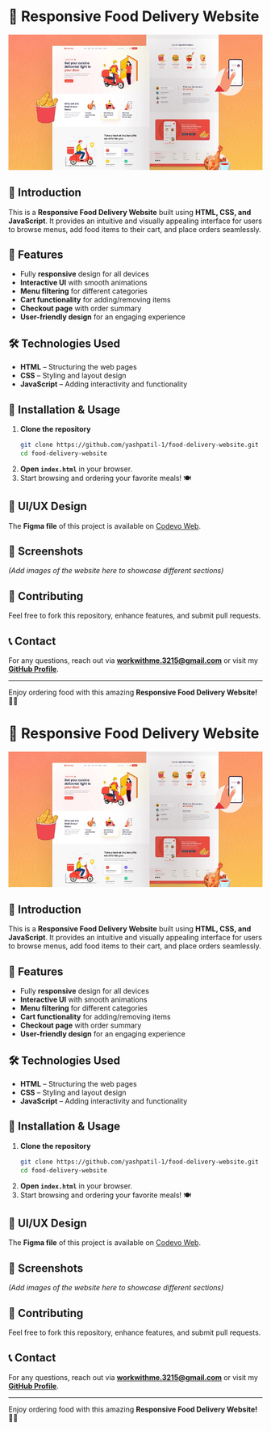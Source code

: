 # 🍔 Responsive Food Delivery Website

![Responsive Food Delivery Website with HTML, CSS, and JavaScript](https://raw.githubusercontent.com/wpcodevo/lc26-food-delivery-website/setup/restaurant%20food%20website.jpg "Responsive Food Delivery Website with HTML, CSS, and JavaScript")

## 🚀 Introduction
This is a **Responsive Food Delivery Website** built using **HTML, CSS, and JavaScript**. It provides an intuitive and visually appealing interface for users to browse menus, add food items to their cart, and place orders seamlessly.

## 🌟 Features
- Fully **responsive** design for all devices
- **Interactive UI** with smooth animations
- **Menu filtering** for different categories
- **Cart functionality** for adding/removing items
- **Checkout page** with order summary
- **User-friendly design** for an engaging experience

## 🛠️ Technologies Used
- **HTML** – Structuring the web pages
- **CSS** – Styling and layout design
- **JavaScript** – Adding interactivity and functionality

## 📂 Installation & Usage
1. **Clone the repository**
   ```bash
   git clone https://github.com/yashpatil-1/food-delivery-website.git
   cd food-delivery-website
   ```
2. **Open `index.html`** in your browser.
3. Start browsing and ordering your favorite meals! 🍽️

## 🎨 UI/UX Design
The **Figma file** of this project is available on [Codevo Web](https://codevoweb.com/lc26-build-food-ordering-website-html-css-javascript).

## 📸 Screenshots
*(Add images of the website here to showcase different sections)*

## 🤝 Contributing
Feel free to fork this repository, enhance features, and submit pull requests.


## 📞 Contact
For any questions, reach out via **[workwithme.3215@gmail.com](mailto:workwithme.3215@gmail.com)** or visit my **[GitHub Profile](https://github.com/yashpatil-1)**.

---
Enjoy ordering food with this amazing **Responsive Food Delivery Website!** 🍕🎉
# 🍔 Responsive Food Delivery Website

![Responsive Food Delivery Website with HTML, CSS, and JavaScript](https://raw.githubusercontent.com/wpcodevo/lc26-food-delivery-website/setup/restaurant%20food%20website.jpg "Responsive Food Delivery Website with HTML, CSS, and JavaScript")

## 🚀 Introduction
This is a **Responsive Food Delivery Website** built using **HTML, CSS, and JavaScript**. It provides an intuitive and visually appealing interface for users to browse menus, add food items to their cart, and place orders seamlessly.

## 🌟 Features
- Fully **responsive** design for all devices
- **Interactive UI** with smooth animations
- **Menu filtering** for different categories
- **Cart functionality** for adding/removing items
- **Checkout page** with order summary
- **User-friendly design** for an engaging experience

## 🛠️ Technologies Used
- **HTML** – Structuring the web pages
- **CSS** – Styling and layout design
- **JavaScript** – Adding interactivity and functionality

## 📂 Installation & Usage
1. **Clone the repository**
   ```bash
   git clone https://github.com/yashpatil-1/food-delivery-website.git
   cd food-delivery-website
   ```
2. **Open `index.html`** in your browser.
3. Start browsing and ordering your favorite meals! 🍽️

## 🎨 UI/UX Design
The **Figma file** of this project is available on [Codevo Web](https://codevoweb.com/lc26-build-food-ordering-website-html-css-javascript).

## 📸 Screenshots
*(Add images of the website here to showcase different sections)*

## 🤝 Contributing
Feel free to fork this repository, enhance features, and submit pull requests.

## 📞 Contact
For any questions, reach out via **[workwithme.3215@gmail.com](mailto:workwithme.3215@gmail.com)** or visit my **[GitHub Profile](https://github.com/yashpatil-1)**.

---
Enjoy ordering food with this amazing **Responsive Food Delivery Website!** 🍕🎉
